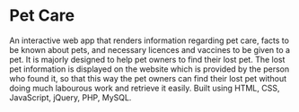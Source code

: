 # Pet Care

An interactive web app that renders information regarding pet care, facts to be known about pets, and necessary licences and vaccines to be given to a pet. It is majorly designed to help pet owners to find their lost pet. The lost pet information is displayed on the website which is provided by the person who found it, so that this way the pet owners can find their lost pet without doing much labourous work and retrieve it easily.
Built using HTML, CSS, JavaScript, jQuery, PHP, MySQL.

